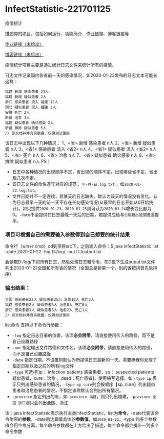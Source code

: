 # InfectStatistic-221701125
疫情统计

描述你的项目，包括如何运行、功能简介、作业链接、博客链接等

[作业链接（未给出）](http://www.baidu.com)

[博客链接（未给出）](http://www.baidu.com)

疫情统计项目主要是通过统计日志文件来统计所有的疫情。

日志文件记录国内各省前一天的感染情况，如2020-01-23发布的日志文本可能长这样：

```
福建 新增 感染患者 23人
福建 新增 疑似患者 2人
浙江 感染患者 流入 福建 12人
湖北 疑似患者 流入 福建 2人
安徽 死亡 2人
新疆 治愈 3人
福建 疑似患者 确诊感染 2人
新疆 排除 疑似患者 5人
// 该文档并非真实数据，仅供测试使用
```

该日志中出现以下几种情况：
1、<省> 新增 感染患者 n人
2、<省> 新增 疑似患者 n人
3、<省1> 感染患者 流入 <省2> n人
4、<省1> 疑似患者 流入 <省2> n人
5、<省> 死亡 n人
6、<省> 治愈 n人
7、<省> 疑似患者 确诊感染 n人
8、<省> 排除 疑似患者 n人
PS：

- 日志中各种情况的出现顺序不定，省出现的顺序不定，出现哪些省不定，省出现几次不定。
- 该日志文件的命名遵守对应的规范： `年-月-日.log.txt` ，如`2020-01-22.log.txt`。
- 文件日期并不一定连续，若某天的日志缺失，默认为该天的情况没有变化。认为日志最早一天的前一天不存在任何感染情况(从最早的日志开始从0开始统计)。如只提供`2020-01-23，2020-01-25`则可认为`2020-01-24`增长变化都为0。`-date`不会提供在日志最晚一天后的日期，若提供应给与`日期超出范围`错误提示。

### 项目可根据自己的需要输入参数得到自己想要的统计结果

命令行（win+r cmd）cd到项目src下，之后输入命令：$ java InfectStatistic list -date 2020-01-22 -log D:/log/ -out D:/output.txt

会读取D:/log/下的所有日志，然后处理日志和命令，在D盘下生成ouput.txt文件列出2020-01-22全国和所有省的情况（全国总是排第一个，别的省按拼音先后排序）

### 输出结果：

```
全国 感染患者22人 疑似患者25人 治愈10人 死亡2人
福建 感染患者2人 疑似患者5人 治愈0人 死亡0人
浙江 感染患者3人 疑似患者5人 治愈2人 死亡1人
// 该文档并非真实数据，仅供测试使用
```

list命令 支持以下命令行参数：

- `-log` 指定日志目录的位置，该项**必会附带**，请直接使用传入的路径，而不是自己设置路径
- `-out` 指定输出文件路径和文件名，该项**必会附带**，请直接使用传入的路径，而不是自己设置路径
- `-date` 指定日期，不设置则默认为所提供日志最新的一天。需要确保你处理了指定日期以及之前的所有log文件
- `-type` 可选择[ip： infection patients 感染患者，sp： suspected patients 疑似患者，cure：治愈 ，dead：死亡患者]，使用缩写选择，如 `-type ip` 表示只列出感染患者的情况，`-type sp cure`则会按顺序【sp, cure】列出疑似患者和治愈患者的情况，不指定该项默认会列出所有情况。
- `-province` 指定列出的省，如`-province 福建`，则只列出福建，`-province 全国 浙江`则只会列出全国、浙江

注：java InfectStatistic表示执行主类InfectStatistic，list为**命令**，-date代表该命令附带的**参数**，-date后边跟着具体的**参数值**，如`2020-01-22`。-type 的多个参数值会用空格分离，每个命令参数都在上方给出了描述，每个命令都会携带一到多个命令参数

